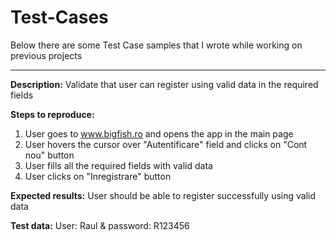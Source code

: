 # Test-Cases 

Below there are some Test Case samples that I wrote while working on previous projects

-------

**Description:**
Validate that user can register using valid data in the required fields

**Steps to reproduce:**
1. User goes to www.bigfish.ro and opens the app in the main page
2. User hovers the cursor over "Autentificare" field and clicks on "Cont nou" button
3. User fills all the required fields with valid data
4. User clicks on "Inregistrare" button

**Expected results:**
User should be able to register successfully using valid data

**Test data:**
User: Raul & password: R123456
